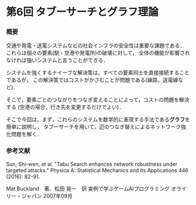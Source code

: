 # 第6回 タブーサーチとグラフ理論

### 概要
交通や発電・送電システムなどの社会インフラの安全性は重要な課題である．
これらは個々の要素(駅・空港や発電所)の破壊に対して，
全体の機能が影響されなければ強いシステムと言うことができる．

システムを強くするナイーブな解決策は，すべての要素同士を直接接続することであるが，
この解決策ではコストがかさむことが問題である(線路，送電線など)．

そこで，要素ごとのつながりをつなぎ変えることによって，コストの問題を解決する
(空港の場合，行き先を変更するだけでよい)．

そこで今回は，まず，これらのシステムを数学的に表現する手法である**グラフ**を簡単に説明し，
タブーサーチを用いて，辺のつなぎ替えによるネットワーク強化問題を解く．

### 参考文献
Sun, Shi-wen, et al. "Tabu Search enhances network robustness under targeted attacks." Physica A: Statistical Mechanics and its Applications 446 (2016): 82-91.

Mat Buckland　著、松田 晃一　訳 実例で学ぶゲームAIプログラミング オライリー・ジャパン 2007年09月

